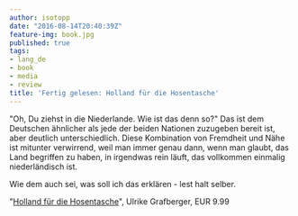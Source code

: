 ```yaml
---
author: isotopp
date: "2016-08-14T20:40:39Z"
feature-img: book.jpg
published: true
tags:
- lang_de
- book
- media
- review
title: 'Fertig gelesen: Holland für die Hosentasche'
---
```

"Oh, Du ziehst in die Niederlande. Wie ist das denn so?" Das ist dem Deutschen ähnlicher als jede der beiden Nationen zuzugeben bereit ist, aber deutlich unterschiedlich. Diese Kombination von Fremdheit und Nähe ist mitunter verwirrend, weil man immer genau dann, wenn man glaubt, das Land begriffen zu haben, in irgendwas rein läuft, das vollkommen einmalig niederländisch ist.

Wie dem auch sei, was soll ich das erklären - lest halt selber.

"[Holland für die Hosentasche](https://www.amazon.de/dp/B018874RP0)", Ulrike Grafberger, EUR 9.99
